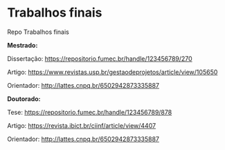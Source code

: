 # Trabalhos finais
Repo Trabalhos finais

**Mestrado:**

Dissertação:
https://repositorio.fumec.br/handle/123456789/270

Artigo:
https://www.revistas.usp.br/gestaodeprojetos/article/view/105650

Orientador:
http://lattes.cnpq.br/6502942873335887

**Doutorado:**

Tese:
https://repositorio.fumec.br/handle/123456789/878

Artigo:
https://revista.ibict.br/ciinf/article/view/4407

Orientador:
http://lattes.cnpq.br/6502942873335887
